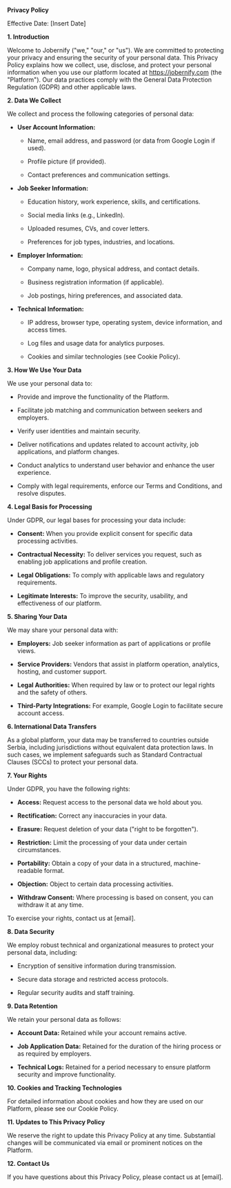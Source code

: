 **Privacy Policy**

Effective Date: [Insert Date]

**1\. Introduction**

Welcome to Jobernify ("we," "our," or "us"). We are committed to protecting your privacy and ensuring the security of your personal data. This Privacy Policy explains how we collect, use, disclose, and protect your personal information when you use our platform located at https://jobernify.com (the "Platform"). Our data practices comply with the General Data Protection Regulation (GDPR) and other applicable laws.

**2\. Data We Collect**

We collect and process the following categories of personal data:

- **User Account Information:**

  - Name, email address, and password (or data from Google Login if used).

  - Profile picture (if provided).

  - Contact preferences and communication settings.

- **Job Seeker Information:**

  - Education history, work experience, skills, and certifications.

  - Social media links (e.g., LinkedIn).

  - Uploaded resumes, CVs, and cover letters.

  - Preferences for job types, industries, and locations.

- **Employer Information:**

  - Company name, logo, physical address, and contact details.

  - Business registration information (if applicable).

  - Job postings, hiring preferences, and associated data.

- **Technical Information:**

  - IP address, browser type, operating system, device information, and access times.

  - Log files and usage data for analytics purposes.

  - Cookies and similar technologies (see Cookie Policy).

**3\. How We Use Your Data**

We use your personal data to:

- Provide and improve the functionality of the Platform.

- Facilitate job matching and communication between seekers and employers.

- Verify user identities and maintain security.

- Deliver notifications and updates related to account activity, job applications, and platform changes.

- Conduct analytics to understand user behavior and enhance the user experience.

- Comply with legal requirements, enforce our Terms and Conditions, and resolve disputes.

**4\. Legal Basis for Processing**

Under GDPR, our legal bases for processing your data include:

- **Consent:** When you provide explicit consent for specific data processing activities.

- **Contractual Necessity:** To deliver services you request, such as enabling job applications and profile creation.

- **Legal Obligations:** To comply with applicable laws and regulatory requirements.

- **Legitimate Interests:** To improve the security, usability, and effectiveness of our platform.

**5\. Sharing Your Data**

We may share your personal data with:

- **Employers:** Job seeker information as part of applications or profile views.

- **Service Providers:** Vendors that assist in platform operation, analytics, hosting, and customer support.

- **Legal Authorities:** When required by law or to protect our legal rights and the safety of others.

- **Third-Party Integrations:** For example, Google Login to facilitate secure account access.

**6\. International Data Transfers**

As a global platform, your data may be transferred to countries outside Serbia, including jurisdictions without equivalent data protection laws. In such cases, we implement safeguards such as Standard Contractual Clauses (SCCs) to protect your personal data.

**7\. Your Rights**

Under GDPR, you have the following rights:

- **Access:** Request access to the personal data we hold about you.

- **Rectification:** Correct any inaccuracies in your data.

- **Erasure:** Request deletion of your data ("right to be forgotten").

- **Restriction:** Limit the processing of your data under certain circumstances.

- **Portability:** Obtain a copy of your data in a structured, machine-readable format.

- **Objection:** Object to certain data processing activities.

- **Withdraw Consent:** Where processing is based on consent, you can withdraw it at any time.

To exercise your rights, contact us at [email].

**8\. Data Security**

We employ robust technical and organizational measures to protect your personal data, including:

- Encryption of sensitive information during transmission.

- Secure data storage and restricted access protocols.

- Regular security audits and staff training.

**9\. Data Retention**

We retain your personal data as follows:

- **Account Data:** Retained while your account remains active.

- **Job Application Data:** Retained for the duration of the hiring process or as required by employers.

- **Technical Logs:** Retained for a period necessary to ensure platform security and improve functionality.

**10\. Cookies and Tracking Technologies**

For detailed information about cookies and how they are used on our Platform, please see our Cookie Policy.

**11\. Updates to This Privacy Policy**

We reserve the right to update this Privacy Policy at any time. Substantial changes will be communicated via email or prominent notices on the Platform.

**12\. Contact Us**

If you have questions about this Privacy Policy, please contact us at [email].
